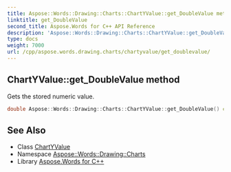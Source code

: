 ```yaml
---
title: Aspose::Words::Drawing::Charts::ChartYValue::get_DoubleValue method
linktitle: get_DoubleValue
second_title: Aspose.Words for C++ API Reference
description: 'Aspose::Words::Drawing::Charts::ChartYValue::get_DoubleValue method. Gets the stored numeric value in C++.'
type: docs
weight: 7000
url: /cpp/aspose.words.drawing.charts/chartyvalue/get_doublevalue/
---
```

## ChartYValue::get_DoubleValue method


Gets the stored numeric value.

```cpp
double Aspose::Words::Drawing::Charts::ChartYValue::get_DoubleValue() const
```

## See Also

* Class [ChartYValue](../)
* Namespace [Aspose::Words::Drawing::Charts](../../)
* Library [Aspose.Words for C++](../../../)
